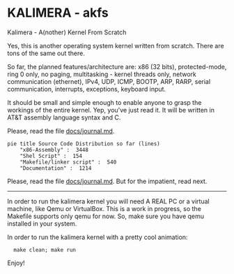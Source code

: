 # KALIMERA - akfs

Kalimera - A(nother) Kernel From Scratch

Yes, this is another operating system kernel written from scratch. There are tons of the same out there.

So far, the planned features/architecture are: x86 (32 bits), protected-mode, ring 0 only, no paging, multitasking - kernel threads only, network communication (ethernet), IPv4, UDP, ICMP, BOOTP, ARP, RARP, serial communication, interrupts, exceptions, keyboard input.

It should be small and simple enough to enable anyone to grasp the workings of the entire kernel. Yep, you've just read it. It will be written in AT&T assembly language syntax and C.

Please, read the file [docs/journal.md](docs/journal.md).

```mermaid
pie title Source Code Distribution so far (lines)
    "x86-Assembly" :  3448
    "Shel Script" :  154
    "Makefile/linker script" :  540
    "Documentation" :  1214
```

Please, read the file [docs/journal.md](docs/journal.md).
But for the impatient, read next.

-----------------------------------------------------------------------------

In order to run the kalimera kernel you will need A REAL PC or a
virtual machine, like Qemu or VirtualBox. This is a work in progress,
so the Makefile supports only qemu for now. So, make sure you have qemu
installed in your system.

In order to run the kalimera kernel with a pretty cool animation:

      make clean; make run


Enjoy!
